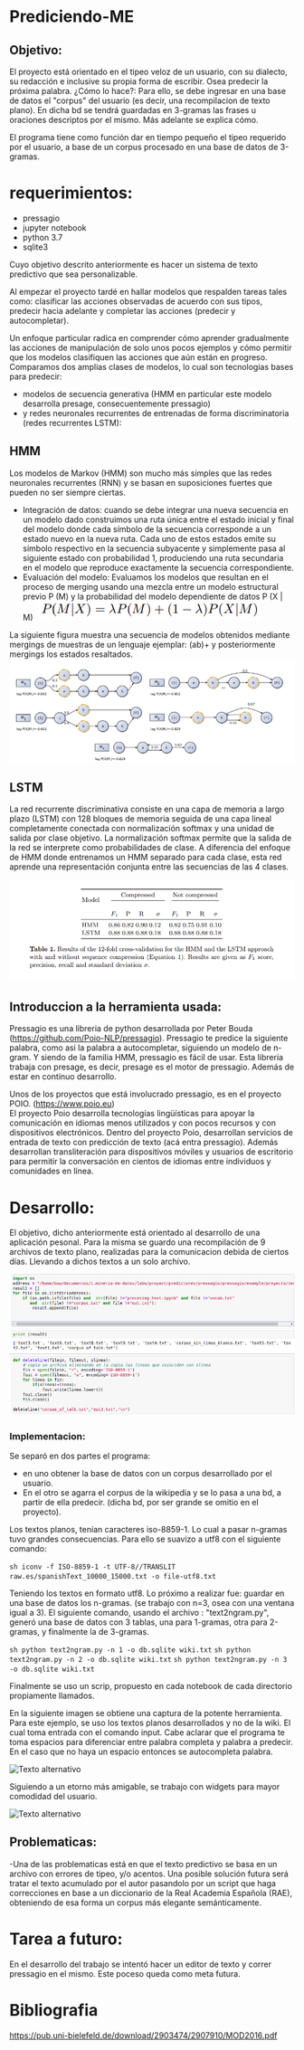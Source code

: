 # Prediciendo-ME

## Objetivo: 	
El proyecto está orientado en el tipeo veloz de un usuario, con su dialecto, su redacción e inclusive su propia forma de escribir. Osea predecir la próxima palabra. ¿Cómo lo hace?:
Para ello, se debe ingresar en una base de datos el "corpus" del usuario (es decir, una recompilacion de texto plano). En dicha bd se tendrá guardadas en 3-gramas las frases u oraciones descriptos por el mismo. Más adelante se explica cómo.

El programa tiene como función dar en tiempo pequeño el tipeo requerido por el usuario, a base de un corpus procesado en una base de datos de 3-gramas.

# requerimientos:
- pressagio
- jupyter notebook
- python 3.7
- sqlite3

Cuyo objetivo descrito anteriormente es hacer un sistema de texto predictivo que sea personalizable.

Al empezar el proyecto tardé en hallar modelos que respalden tareas tales como: clasificar las acciones observadas de acuerdo con sus tipos, predecir hacia adelante y completar las acciones (predecir y autocompletar).

Un enfoque particular radica en comprender cómo aprender gradualmente las acciones de manipulación de solo unos pocos ejemplos y cómo permitir que los modelos clasifiquen las acciones que aún están en progreso. 
Comparamos dos amplias clases de modelos, lo cual son tecnologias bases para predecir:
- modelos de secuencia generativa (HMM en particular este modelo desarrolla presage, consecuentemente pressagio) 
- y redes neuronales recurrentes de entrenadas de forma discriminatoria (redes recurrentes LSTM):

## HMM 

Los modelos de Markov (HMM) son mucho más simples que las redes neuronales recurrentes (RNN) y se basan en suposiciones fuertes que pueden no ser siempre ciertas. 
- Integración de datos: cuando se debe integrar una nueva secuencia en un modelo dado
construimos una ruta única entre el estado inicial y final del modelo donde cada símbolo de la secuencia corresponde a un estado nuevo en la nueva ruta. Cada uno de estos estados emite su símbolo respectivo en la secuencia subyacente y simplemente pasa al siguiente estado con probabilidad 1, produciendo una ruta secundaria en el modelo que reproduce exactamente la secuencia correspondiente.
- Evaluación del modelo: Evaluamos los modelos que resultan en el proceso de merging usando una mezcla entre un modelo estructural previo P (M) y la probabilidad del modelo dependiente de datos P (X | M)
![Texto alternativo](/imagen/2.png)

La siguiente figura muestra una secuencia de modelos obtenidos mediante mergings de muestras de un lenguaje ejemplar:
(ab)+ y posteriormente mergings los estados resaltados.
![Texto alternativo](/imagen/3.png)

## LSTM

La red recurrente discriminativa consiste en una capa de memoria a largo plazo (LSTM) con 128 bloques de memoria seguida de una capa lineal completamente conectada con normalización softmax y una unidad de salida por clase objetivo. La normalización softmax permite que la salida de la red se interprete como probabilidades de clase. A diferencia del enfoque de HMM donde entrenamos un HMM separado para cada clase, esta red aprende una representación conjunta entre las secuencias de las 4 clases.

![Texto alternativo](/imagen/4.png)


## Introduccion a la herramienta usada:

Pressagio es una libreria de python desarrollada por Peter Bouda (https://github.com/Poio-NLP/pressagio).
Pressagio te predice la siguiente palabra,  como asi la palabra a autocompletar, siguiendo un modelo de n-gram. Y siendo de la familia HMM, pressagio es fácil de usar.
Esta libreria trabaja con presage, es decir, presage es el motor de pressagio. Además de estar en continuo desarrollo. 


Unos de los proyectos que está involucrado pressagio, es en el proyecto POIO. (https://www.poio.eu)  
El proyecto Poio desarrolla tecnologías lingüísticas para apoyar la comunicación en idiomas menos utilizados y con pocos recursos y con dispositivos electrónicos. Dentro del proyecto Poio, desarrollan servicios de entrada de texto con predicción de texto (acá entra pressagio). Además desarrollan transliteración para dispositivos móviles y usuarios de escritorio para permitir la conversación en cientos de idiomas entre individuos y comunidades en línea.

# Desarrollo:

El objetivo, dicho anteriormente está orientado al desarrollo de una aplicación pesonal. Para la misma se guardo una recompilación de 9 archivos de texto plano, realizadas para la comunicacion debida de ciertos días. Llevando a dichos textos a un solo archivo. 

![Texto alternativo](/imagen/5.png)

### Implementacion:
Se separó en dos partes el programa:
- en uno obtener la base de datos con un corpus desarrollado por el usuario.
- En el otro se agarra el corpus de la wikipedia y se lo pasa a una bd,  a partir de ella predecir. (dicha bd, por ser grande se omitio en el proyecto).

Los textos planos, tenían caracteres iso-8859-1. Lo cual a pasar n-gramas tuvo grandes consecuencias. 
Para ello se suavizo a utf8 con el siguiente comando:

```sh iconv -f ISO-8859-1 -t UTF-8//TRANSLIT raw.es/spanishText_10000_15000.txt -o file-utf8.txt```

Teniendo los textos en formato utf8. Lo próximo a realizar fue: guardar en una base de datos los n-gramas. (se trabajo con n=3, osea con una ventana igual a 3). El siguiente comando, usando el archivo : "text2ngram.py",  generó una base de datos con 3 tablas, una para 1-gramas, otra para 2-gramas, y finalmente la de 3-gramas.

```sh python text2ngram.py -n 1 -o db.sqlite wiki.txt```
```sh python text2ngram.py -n 2 -o db.sqlite wiki.txt```
```sh python text2ngram.py -n 3 -o db.sqlite wiki.txt```

Finalmente se uso un scrip, propuesto en cada notebook de cada directorio propiamente llamados.

En la siguiente imagen se obtiene una captura de la potente herramienta. Para este ejemplo, se uso los textos planos desarrollados y no de la wiki. El cual toma entrada con el comando input.
Cabe aclarar que el programa te toma espacios para diferenciar entre palabra completa y palabra a predecir. En el caso que no haya un espacio entonces se autocompleta palabra.

![Texto alternativo](/imagen/7.png)

Siguiendo a un etorno más amigable, se trabajo con widgets para mayor comodidad del usuario.

![Texto alternativo](/imagen/8.png)


## Problematicas:

-Una de las problematicas está en que el texto predictivo se basa en un archivo con errores de tipeo, y/o acentos. 
Una posible solución futura será tratar el texto acumulado por el autor pasandolo por un script que haga correcciones en base a un diccionario de la Real Academia Española (RAE), obteniendo de esa forma un corpus más elegante semánticamente. 

# Tarea a futuro:
En el desarrollo del trabajo se intentó hacer un editor de texto y correr pressagio en el mismo. Este poceso queda como meta futura.

# Bibliografia
https://pub.uni-bielefeld.de/download/2903474/2907910/MOD2016.pdf
